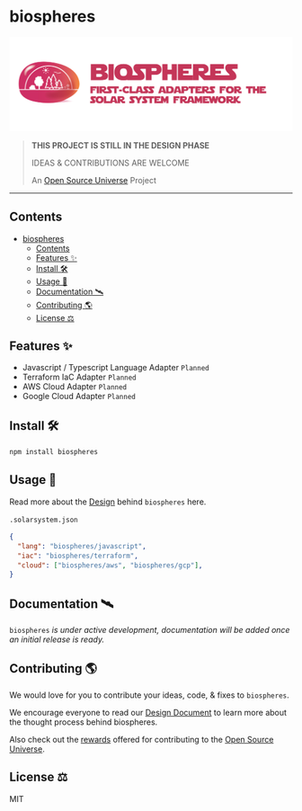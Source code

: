 # biospheres

![Biospheres — First-Class Adapters For The Solar System Framework](assets/biospheres.png)

> **THIS PROJECT IS STILL IN THE DESIGN PHASE**
>
> IDEAS & CONTRIBUTIONS ARE WELCOME
>
> An [Open Source Universe](https://github.com/intellibus/approach) Project

---

## Contents

- [biospheres](#biospheres)
  - [Contents](#contents)
  - [Features ✨](#features-)
  - [Install 🛠](#install-)
  - [Usage 🔭](#usage-)
  - [Documentation 🛰](#documentation-)
  - [Contributing 🌎](#contributing-)
  - [License ⚖️](#license-️)

## Features ✨

- Javascript / Typescript Language Adapter  `Planned`
- Terraform IaC Adapter  `Planned`
- AWS Cloud Adapter  `Planned`
- Google Cloud Adapter  `Planned`

## Install 🛠

```sh
npm install biospheres
```

## Usage 🔭

Read more about the [Design](https://github.com/intellibus/biospheres/blob/main/DESIGN.md) behind `biospheres` here.

`.solarsystem.json`

```json
{
  "lang": "biospheres/javascript",
  "iac": "biospheres/terraform",
  "cloud": ["biospheres/aws", "biospheres/gcp"],
}
```

## Documentation 🛰

`biospheres` *is under active development, documentation will be added once an initial release is ready.*

## Contributing 🌎

We would love for you to contribute your ideas, code, & fixes to `biospheres`.

We encourage everyone to read our [Design Document](https://github.com/intellibus/biospheres/blob/main/DESIGN.md) to learn more about the thought process behind biospheres.

Also check out the [rewards](https://github.com/intellibus/approach/blob/main/REWARDS.md) offered for contributing to the [Open Source Universe](https://github.com/intellibus/approach).

## License ⚖️

MIT
